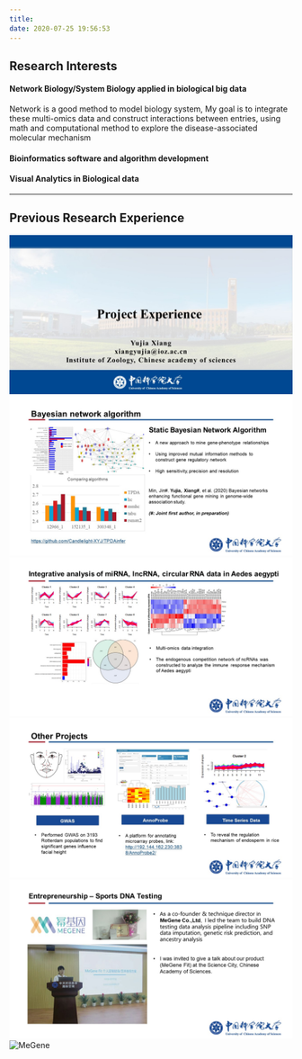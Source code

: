 ```yaml
---
title: 
date: 2020-07-25 19:56:53
---
```


## Research Interests

#### Network Biology/System Biology applied in biological big data

Network is a good method to model biology system, My goal is to integrate these multi-omics data and construct interactions between entries, using math and computational method to explore the disease-associated molecular mechanism

#### Bioinformatics software and algorithm development


#### Visual Analytics in Biological data


---

## Previous Research Experience
<img src="/researchExperience/figure1.JPG" alt="Intro">
<img src="/researchExperience/figure3.JPG" alt="Content">
<img src="/researchExperience/figure4.JPG" alt="VPTMdb">
<img src="/researchExperience/figure5.JPG" alt="BayesNet">
<img src="/researchExperience/figure6.JPG" alt="GWAS">
<img src="/researchExperience/figure7.JPG" alt="MeGene">
